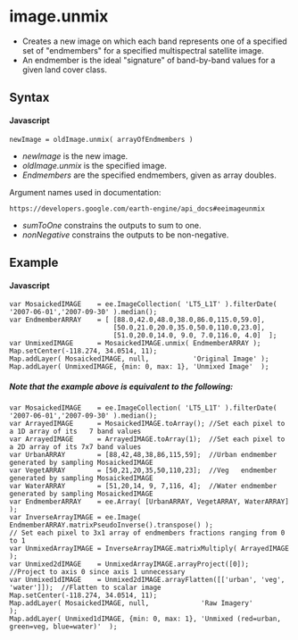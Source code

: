 # image.unmix
- Creates a new image on which each band represents one of a specified set of "endmembers" for a specified multispectral satellite image.
- An endmember is the ideal "signature" of band-by-band values for a given land cover class. 

## Syntax

#### Javascript
```
newImage = oldImage.unmix( arrayOfEndmembers )
```

- *newImage* is the new image.
- *oldImage.unmix* is the specified image.
- *Endmembers* are the specified endmembers, given as array doubles.

Argument names used in documentation:
```
https://developers.google.com/earth-engine/api_docs#eeimageunmix
```
- *sumToOne* constrains the outputs to sum to one.
- *nonNegative* constrains the outputs to be non-negative. 

## Example

#### Javascript
```
var MosaickedIMAGE    = ee.ImageCollection( 'LT5_L1T' ).filterDate( '2007-06-01','2007-09-30' ).median();
var EndmemberARRAY    = [ [88.0,42.0,48.0,38.0,86.0,115.0,59.0], 
                          [50.0,21.0,20.0,35.0,50.0,110.0,23.0],
                          [51.0,20.0,14.0, 9.0, 7.0,116.0, 4.0]  ];
var UnmixedIMAGE      = MosaickedIMAGE.unmix( EndmemberARRAY ); 
Map.setCenter(-118.274, 34.0514, 11); 
Map.addLayer( MosaickedIMAGE, null,           'Original Image' );
Map.addLayer( UnmixedIMAGE, {min: 0, max: 1}, 'Unmixed Image'  );
```
##### Note that the example above is equivalent to the following:
```
var MosaickedIMAGE    = ee.ImageCollection( 'LT5_L1T' ).filterDate( '2007-06-01','2007-09-30' ).median();
var ArrayedIMAGE      = MosaickedIMAGE.toArray(); //Set each pixel to a 1D array of its   7 band values
var ArrayedIMAGE      = ArrayedIMAGE.toArray(1);  //Set each pixel to a 2D array of its 7x7 band values
var UrbanARRAY        = [88,42,48,38,86,115,59];  //Urban endmember generated by sampling MosaickedIMAGE
var VegetARRAY        = [50,21,20,35,50,110,23];  //Veg   endmember generated by sampling MosaickedIMAGE
var WaterARRAY        = [51,20,14, 9, 7,116, 4];  //Water endmember generated by sampling MosaickedIMAGE
var EndmemberARRAY    = ee.Array( [UrbanARRAY, VegetARRAY, WaterARRAY] );
var InverseArrayIMAGE = ee.Image( EndmemberARRAY.matrixPseudoInverse().transpose() );
// Set each pixel to 3x1 array of endmembers fractions ranging from 0 to 1
var UnmixedArrayIMAGE = InverseArrayIMAGE.matrixMultiply( ArrayedIMAGE );
var Unmixed2dIMAGE    = UnmixedArrayIMAGE.arrayProject([0]);  //Project to axis 0 since axis 1 unnecessary
var Unmixed1dIMAGE    = Unmixed2dIMAGE.arrayFlatten([['urban', 'veg', 'water']]);  //Flatten to scalar image
Map.setCenter(-118.274, 34.0514, 11); 
Map.addLayer( MosaickedIMAGE, null,             'Raw Imagery'                                 );
Map.addLayer( Unmixed1dIMAGE, {min: 0, max: 1}, 'Unmixed (red=urban, green=veg, blue=water)'  );
```
